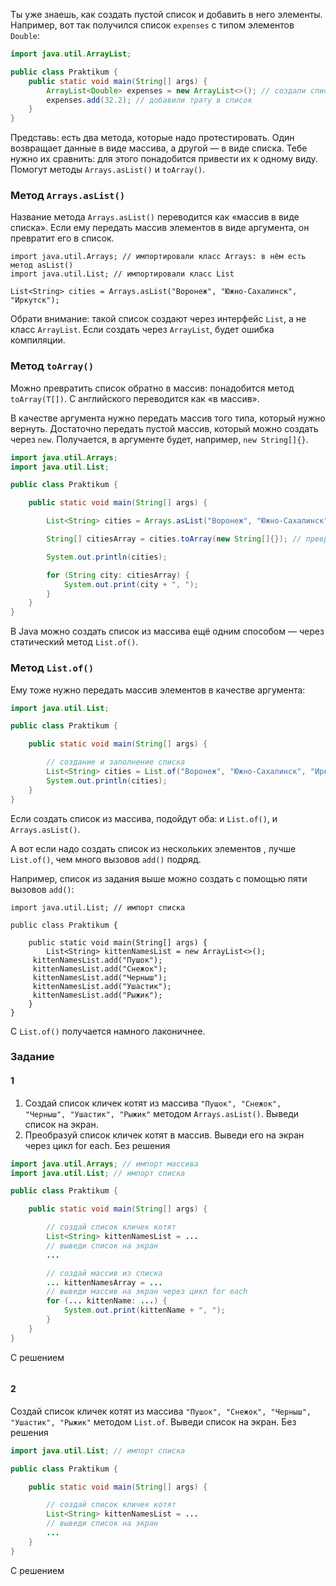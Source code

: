 Ты уже знаешь, как создать пустой список и добавить в него элементы. Например, вот так получился список `expenses` с типом элементов `Double`:

```java
import java.util.ArrayList;

public class Praktikum {
    public static void main(String[] args) {
        ArrayList<Double> expenses = new ArrayList<>(); // создали список трат
        expenses.add(32.2); // добавили трату в список
    }
}
```


Представь: есть два метода, которые надо протестировать. Один возвращает данные в виде массива, а другой — в виде списка. Тебе нужно их сравнить: для этого понадобится привести их к одному виду. Помогут методы `Arrays.asList()` и `toArray()`.

### Метод `Arrays.asList()`

Название метода `Arrays.asList()` переводится как «массив в виде списка». Если ему передать массив элементов в виде аргумента, он превратит его в список.
```
import java.util.Arrays; // импортировали класс Arrays: в нём есть метод asList()
import java.util.List; // импортировали класс List

List<String> cities = Arrays.asList("Воронеж", "Южно-Сахалинск", "Иркутск"); 
```

Обрати внимание: такой список создают через интерфейс `List`, а не класс `ArrayList`. Если создать через `ArrayList`, будет ошибка компиляции.

### Метод `toArray()`

Можно превратить список обратно в массив: понадобится метод `toArray(T[])`. С английского переводится как «в массив».

В качестве аргумента нужно передать массив того типа, который нужно вернуть. Достаточно передать пустой массив, который можно создать через `new`. Получается, в аргументе будет, например, `new String[]{}`.

```java
import java.util.Arrays;
import java.util.List;

public class Praktikum {

    public static void main(String[] args) {

        List<String> cities = Arrays.asList("Воронеж", "Южно-Сахалинск", "Иркутск"); // создали и заполнили список

        String[] citiesArray = cities.toArray(new String[]{}); // превратили список в массив

        System.out.println(cities);

        for (String city: citiesArray) {
            System.out.print(city + ", ");
        }
    }
}
```

В Java можно создать список из массива ещё одним способом — через статический метод `List.of()`.

### Метод `List.of()`

Ему тоже нужно передать массив элементов в качестве аргумента:

```java
import java.util.List;

public class Praktikum {

    public static void main(String[] args) {

        // создание и заполнение списка
        List<String> cities = List.of("Воронеж", "Южно-Сахалинск", "Иркутск");
        System.out.println(cities);
    }
}
```


Если создать список из массива, подойдут оба: и `List.of()`, и `Arrays.asList()`.

А вот если надо создать список из нескольких элементов , лучше `List.of()`, чем много вызовов `add()` подряд.

Например, список из задания выше можно создать с помощью пяти вызовов `add()`:
```
import java.util.List; // импорт списка

public class Praktikum {

    public static void main(String[] args) {
        List<String> kittenNamesList = new ArrayList<>();
     kittenNamesList.add("Пушок");
     kittenNamesList.add("Снежок");
     kittenNamesList.add("Черныш");
     kittenNamesList.add("Ушастик");
     kittenNamesList.add("Рыжик");       
    }
} 
```

С `List.of()` получается намного лаконичнее.
### Задание

#### 1
1. Создай список кличек котят из массива `"Пушок", "Снежок", "Черныш", "Ушастик", "Рыжик"` методом `Arrays.asList()`. Выведи список на экран.
2. Преобразуй список кличек котят в массив. Выведи его на экран через цикл for each.
   Без решения
```Java
import java.util.Arrays; // импорт массива
import java.util.List; // импорт списка

public class Praktikum {

    public static void main(String[] args) {

        // создай список кличек котят
        List<String> kittenNamesList = ...
        // выведи список на экран
        ...

        // создай массив из списка
        ... kittenNamesArray = ...
        // выведи массив на экран через цикл for each
        for (... kittenName: ...) {
            System.out.print(kittenName + ", ");
        }
    }
}
```

С решением
```Java

```


#### 2
Создай список кличек котят из массива `"Пушок", "Снежок", "Черныш", "Ушастик", "Рыжик"` методом `List.of`. Выведи список на экран.
Без решения
```java
import java.util.List; // импорт списка

public class Praktikum {

    public static void main(String[] args) {

        // создай список кличек котят
        List<String> kittenNamesList = ...
        // выведи список на экран
        ...
    }
}
```

С решением
```java

```
